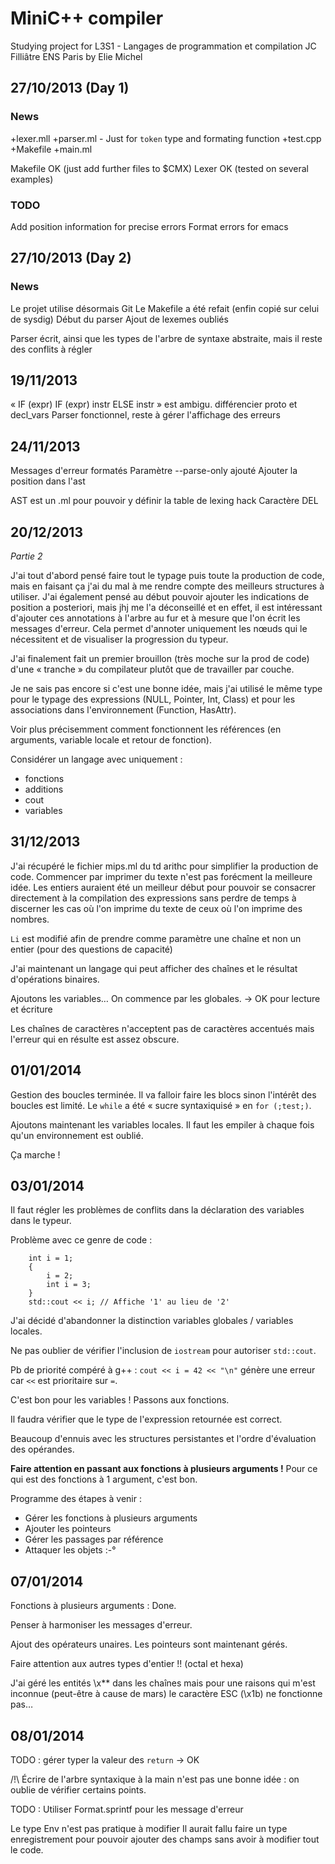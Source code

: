 # MiniC++ compiler
Studying project for
	L3S1 - Langages de programmation et compilation
	JC Filliâtre
	ENS Paris
by Elie Michel

## 27/10/2013 (Day 1)
### News
+lexer.mll
+parser.ml - Just for `token` type and formating function
+test.cpp
+Makefile
+main.ml

Makefile OK (just add further files to $CMX)
Lexer OK (tested on several examples)

### TODO
Add position information for precise errors
Format errors for emacs



## 27/10/2013 (Day 2)
### News
Le projet utilise désormais Git
Le Makefile a été refait (enfin copié sur celui de sysdig)
Début du parser
Ajout de lexemes oubliés

Parser écrit, ainsi que les types de l'arbre de syntaxe abstraite, mais il reste
des conflits à régler

## 19/11/2013
« IF (expr) IF (expr) instr ELSE instr » est ambigu.
différencier proto et decl_vars
Parser fonctionnel, reste à gérer l'affichage des erreurs

## 24/11/2013
Messages d'erreur formatés
Paramètre --parse-only ajouté
Ajouter la position dans l'ast

AST est un .ml pour pouvoir y définir la table de lexing hack
Caractère DEL








## 20/12/2013
*Partie 2*

J'ai tout d'abord pensé faire tout le typage puis toute la production de code,
mais en faisant ça j'ai du mal à me rendre compte des meilleurs structures à
utiliser. J'ai également pensé au début pouvoir ajouter les indications de
position a posteriori, mais jhj me l'a déconseillé et en effet, il est
intéressant d'ajouter ces annotations à l'arbre au fur et à mesure que l'on écrit
les messages d'erreur. Cela permet d'annoter uniquement les nœuds qui le
nécessitent et de visualiser la progression du typeur.

J'ai finalement fait un premier brouillon (très moche sur la prod de code) d'une
« tranche » du compilateur plutôt que de travailler par couche.

Je ne sais pas encore si c'est une bonne idée, mais j'ai utilisé le même type
pour le typage des expressions (NULL, Pointer, Int, Class) et pour les associations
dans l'environnement (Function, HasAttr).

Voir plus précisemment comment fonctionnent les références (en arguments, variable
locale et retour de fonction).

Considérer un langage avec uniquement :

 * fonctions
 * additions
 * cout
 * variables


## 31/12/2013

J'ai récupéré le fichier mips.ml du td arithc pour simplifier la production de code.
Commencer par imprimer du texte n'est pas forécment la meilleure idée. Les entiers
auraient été un meilleur début pour pouvoir se consacrer directement à la compilation
des expressions sans perdre de temps à discerner les cas où l'on imprime du texte
de ceux où l'on imprime des nombres.

`Li` est modifié afin de prendre comme paramètre une chaîne et non un entier (pour
des questions de capacité)

J'ai maintenant un langage qui peut afficher des chaînes et le résultat d'opérations
binaires.

Ajoutons les variables… On commence par les globales. -> OK pour lecture et écriture

Les chaînes de caractères n'acceptent pas de caractères accentués mais l'erreur qui
en résulte est assez obscure.

## 01/01/2014

Gestion des boucles terminée. Il va falloir faire les blocs sinon l'intérêt des
boucles est limité. Le `while` a été « sucre syntaxiquisé » en `for (;test;)`.

Ajoutons maintenant les variables locales. Il faut les empiler à chaque fois qu'un
environnement est oublié.

Ça marche !

## 03/01/2014

Il faut régler les problèmes de conflits dans la déclaration des variables dans
le typeur.

Problème avec ce genre de code :

		int i = 1;
		{
			i = 2;
			int i = 3;
		}
		std::cout << i; // Affiche '1' au lieu de '2'


J'ai décidé d'abandonner la distinction variables globales / variables locales.

Ne pas oublier de vérifier l'inclusion de `iostream` pour autoriser `std::cout`.

Pb de priorité compéré à g++ : `cout << i = 42 << "\n"` génère une erreur car
`<<` est prioritaire sur `=`.

C'est bon pour les variables ! Passons aux fonctions.

Il faudra vérifier que le type de l'expression retournée est correct.

Beaucoup d'ennuis avec les structures persistantes et l'ordre d'évaluation des
opérandes.

**Faire attention en passant aux fonctions à plusieurs arguments !** Pour ce qui
est des fonctions à 1 argument, c'est bon.

Programme des étapes à venir :

 * Gérer les fonctions à plusieurs arguments
 * Ajouter les pointeurs
 * Gérer les passages par référence
 * Attaquer les objets :-°


## 07/01/2014

Fonctions à plusieurs arguments : Done.

Penser à harmoniser les messages d'erreur.

Ajout des opérateurs unaires. Les pointeurs sont maintenant gérés.

Faire attention aux autres types d'entier !! (octal et hexa)

J'ai géré les entités \x** dans les chaînes mais pour une raisons qui m'est inconnue
(peut-être à cause de mars) le caractère ESC (\x1b) ne fonctionne pas…

## 08/01/2014

TODO : gérer typer la valeur des `return` -> OK

/!\ Écrire de l'arbre syntaxique à la main n'est pas une bonne idée : on oublie
de vérifier certains points.

TODO : Utiliser Format.sprintf pour les message d'erreur

Le type Env n'est pas pratique à modifier
Il aurait fallu faire un type enregistrement pour pouvoir ajouter des champs
sans avoir à modifier tout le code.







